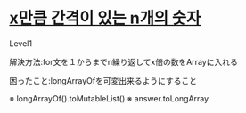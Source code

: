 # [x만큼 간격이 있는 n개의 숫자](https://programmers.co.kr/learn/courses/30/lessons/12954)

Level1

解決方法:for文を１からまでn繰り返してx倍の数をArrayに入れる

困ったこと:longArrayOfを可変出来るようにすること

※ longArrayOf().toMutableList()
※ answer.toLongArray
